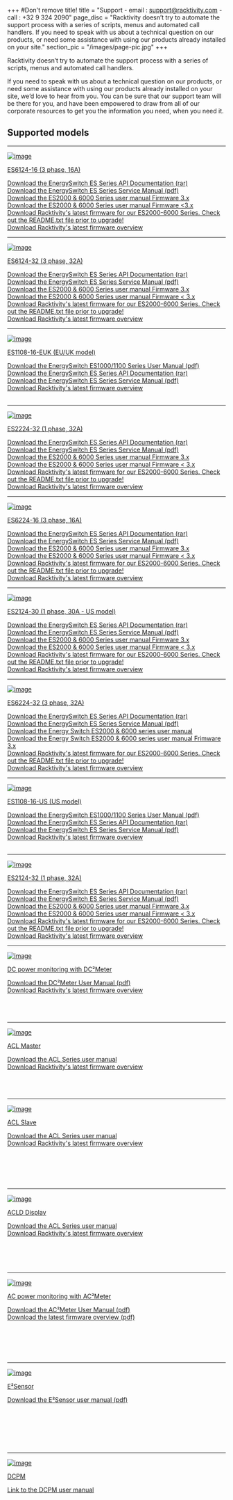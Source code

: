 +++
#Don't remove title!
title = "Support - email : support@racktivity.com - call : +32 9 324 2090"
page_disc = "Racktivity doesn’t try to automate the support process with a series of scripts, menus and automated call handlers. If you need to speak with us about a technical question on our products, or need some assistance with using our products already installed on your site."
section_pic = "/images/page-pic.jpg"
+++

Racktivity doesn’t try to automate the support process with a series of scripts, menus and automated call handlers.

If you need to speak with us about a technical question on our products, or need some assistance with using our products already installed on your site, we’d love to hear from you. 
You can be sure that our support team will be there for you, and have been empowered to draw from all of our corporate resources
to get you the information you need, when you need it.



## Supported models
---------------------------------------

[![image](/images/products_energyswitch_0U_gallery1%5B3%5D.png?itok=2pYUKPQ5)](/products/rack-power-management/es6124-16-3-phase-16a)



[ES6124-16 (3 phase, 16A)](/products/rack-power-management/es6124-16-3-phase-16a)<br>




 
[Download the EnergySwitch ES Series API Documentation (rar)](/rar/ES_Series_-_API_Information_package_2.rar "ES_Series_-_API_Information_package.rar")    
[Download the EnergySwitch ES Series Service Manual (pdf)](/pdf/Racktivity_EnergySwitch_ES%2520Series-Service_Manual%5B1%5D_0.pdf "Racktivity_EnergySwitch_ES%20Series-Service_Manual[1].pdf")    
[Download the ES2000 & 6000 Series user manual Firmware 3.x](/pdf/ES2000%20%26%206000%20Series%20-%20User%20Manual%20v3.0_3.pdf "ES2000 &amp; 6000 Series - User Manual v3.0.pdf")    
[Download the ES2000 & 6000 Series user manual Firmware <3.x](/pdf/ES2000%20%26%206000%20Series%20-%20User%20Manual_0.pdf "ES2000 &amp; 6000 Series - User Manual.pdf")    
[Download Racktivity's latest firmware for our ES2000-6000 Series. Check out the README.txt file prior to upgrade!](/pdf/Racktivity_ES2000-6000_Series_v3.2.0.7_Firmware_Update_Package_1.rar "Racktivity_ES2000-6000_Series_v3.2.0.7_Firmware_Update_Package.rar")    
[Download Racktivity's latest firmware overview](/pdf/VersionTracker_0.pdf "VersionTracker.pdf")

----------------------------------------


[![image](/images/products_energyswitch_0U_gallery1%5B1%5D_0.png?itok=Sc5Ny2VK)](/products/rack-power-management/es6124-32-3-phase-32a)

[ES6124-32 (3 phase, 32A)](/products/rack-power-management/es6124-32-3-phase-32a) <br>



[Download the EnergySwitch ES Series API Documentation (rar)](/rar/ES_Series_-_API_Information_package_3.rar "ES_Series_-_API_Information_package.rar")    
[Download the EnergySwitch ES Series Service Manual (pdf)](/pdf/Racktivity_EnergySwitch_ES%2520Series-Service_Manual%5B1%5D_1.pdf "Racktivity_EnergySwitch_ES%20Series-Service_Manual[1].pdf")    
[Download the ES2000 & 6000 Series user manual Firmware 3.x](/pdf/ES2000%20%26%206000%20Series%20-%20User%20Manual%20v3.0_5.pdf "ES2000 &amp; 6000 Series - User Manual v3.0.pdf")    
[Download the ES2000 & 6000 Series user manual Firmware < 3.x](/pdf/ES2000%20%26%206000%20Series%20-%20User%20Manual_1.pdf "ES2000 &amp; 6000 Series - User Manual.pdf")    
[Download Racktivity's latest firmware for our ES2000-6000 Series. Check out the README.txt file prior to upgrade!](/pdf/Racktivity_ES2000-6000_Series_v3.2.0.7_Firmware_Update_Package_2.rar "Racktivity_ES2000-6000_Series_v3.2.0.7_Firmware_Update_Package.rar")    
[Download Racktivity's latest firmware overview](/pdf/VersionTracker_1.pdf "VersionTracker.pdf")


--------------------------------------

[![image](/images/products_energyswitch_1U_gallery2%5B1%5D.png?itok=1FfKUs5J)](/products/rack-power-management/es1108-16-euk-euuk)

[ES1108-16-EUK (EU/UK model)](/products/rack-power-management/es1108-16-euk-euuk)<br>



[Download the EnergySwitch ES1000/1100 Series User Manual (pdf)](/pdf/ES1000%20%26%201100%20Series%20-%20User%20Manual_0.pdf "ES1000 &amp; 1100 Series - User Manual.pdf")    
[Download the EnergySwitch ES Series API Documentation (rar)](/rar/ES_Series_-_API_Information_package_4.rar "ES_Series_-_API_Information_package.rar")    
[Download the EnergySwitch ES Series Service Manual (pdf)](/pdf/Racktivity_EnergySwitch_ES%2520Series-Service_Manual_0%5B1%5D.pdf "Racktivity_EnergySwitch_ES%20Series-Service_Manual_0[1].pdf")    
[Download Racktivity's latest firmware overview](/pdf/VersionTracker23may2014_3.pdf "VersionTracker23may2014.pdf")<br>
<br>


-------------------------------------


[![image](/images/products_energyswitch_0U_gallery2%5B1%5D%5B1%5D.png?itok=KhPD3BIb)](/products/rack-power-management/es2224-32-1-phase-32a)

[ES2224-32 (1 phase, 32A)](/products/rack-power-management/es2224-32-1-phase-32a)<br>

[Download the EnergySwitch ES Series API Documentation (rar)](/rar/ES_Series_-_API_Information_package_1_0.rar "ES_Series_-_API_Information_package_1.rar")    
[Download the EnergySwitch ES Series Service Manual (pdf)](/pdf/Racktivity_EnergySwitch_ES%2520Series-Service_Manual%5B1%5D_2.pdf "Racktivity_EnergySwitch_ES%20Series-Service_Manual[1].pdf")    
[Download the ES2000 & 6000 Series user manual Firmware 3.x](/pdf/ES2000%20%26%206000%20Series%20-%20User%20Manual%20v3.0_7.pdf "ES2000 &amp; 6000 Series - User Manual v3.0.pdf")    
[Download the ES2000 & 6000 Series user manual Firmware < 3.x](/pdf/ES2000%20%26%206000%20Series%20-%20User%20Manual_2.pdf "ES2000 &amp; 6000 Series - User Manual.pdf")    
[Download Racktivity's latest firmware for our ES2000-6000 Series. Check out the README.txt file prior to upgrade!](/pdf/Racktivity_ES2000-6000_Series_v3.2.0.7_Firmware_Update_Package_3.rar "Racktivity_ES2000-6000_Series_v3.2.0.7_Firmware_Update_Package.rar")    
[Download Racktivity's latest firmware overview](/pdf/VersionTracker_2.pdf "VersionTracker.pdf")

---------------------------------------

[![image](/images/products_energyswitch_0U_gallery2%5B1%5D%5B3%5D.png?itok=1GEqA3kq)](/products/rack-power-management/es6224-16-3-phase-16a)

[ES6224-16 (3 phase, 16A)](/products/rack-power-management/es6224-16-3-phase-16a)<br>



[Download the EnergySwitch ES Series API Documentation (rar)](/rar/ES_Series_-_API_Information_package_1_1.rar "ES_Series_-_API_Information_package_1.rar")    
[Download the EnergySwitch ES Series Service Manual (pdf)](/pdf/Racktivity_EnergySwitch_ES%2520Series-Service_Manual%5B1%5D_3.pdf "Racktivity_EnergySwitch_ES%20Series-Service_Manual[1].pdf")    
[Download the ES2000 & 6000 Series user manual Firmware 3.x](/pdf/ES2000%20%26%206000%20Series%20-%20User%20Manual%20v3.0_9.pdf "ES2000 &amp; 6000 Series - User Manual v3.0.pdf")    
[Download the ES2000 & 6000 Series user manual Firmware < 3.x](/pdf/ES2000%20%26%206000%20Series%20-%20User%20Manual_3.pdf "ES2000 &amp; 6000 Series - User Manual.pdf")    
[Download Racktivity's latest firmware for our ES2000-6000 Series. Check out the README.txt file prior to upgrade!](/pdf/Racktivity_ES2000-6000_Series_v3.2.0.7_Firmware_Update_Package_4.rar "Racktivity_ES2000-6000_Series_v3.2.0.7_Firmware_Update_Package.rar")    
[Download Racktivity's latest firmware overview](/pdf/VersionTracker_3.pdf "VersionTracker.pdf")

----------------------------------------


[![image](/images/products_energyswitch_0U_gallery1%5B1%5D%5B1%5D.png?itok=sKRJIw9y)](/products/rack-power-management/es2124-30-1-phase-30a-us)



[ES2124-30 (1 phase, 30A - US model)](/products/rack-power-management/es2124-30-1-phase-30a-us)<br>




 
[Download the EnergySwitch ES Series API Documentation (rar)](/rar/ES_Series_-_API_Information_package_1_2.rar "ES_Series_-_API_Information_package_1.rar")    
[Download the EnergySwitch ES Series Service Manual (pdf)](/pdf/Racktivity_EnergySwitch_ES%2520Series-Service_Manual%5B1%5D_4.pdf "Racktivity_EnergySwitch_ES%20Series-Service_Manual[1].pdf")    
[Download the ES2000 & 6000 Series user manual Firmware 3.x](/pdf/ES2000%20%26%206000%20Series%20-%20User%20Manual%20v3.0_11.pdf "ES2000 &amp; 6000 Series - User Manual v3.0.pdf")    
[Download the ES2000 & 6000 Series user manual Firmware < 3.x](/pdf/ES2000%20%26%206000%20Series%20-%20User%20Manual_5.pdf "ES2000 &amp; 6000 Series - User Manual.pdf")    
[Download Racktivity's latest firmware for our ES2000-6000 Series. Check out the README.txt file prior to upgrade!](/pdf/Racktivity_ES2000-6000_Series_v3.2.0.7_Firmware_Update_Package_5.rar "Racktivity_ES2000-6000_Series_v3.2.0.7_Firmware_Update_Package.rar")    
[Download Racktivity's latest firmware overview](/pdf/VersionTracker_4.pdf "VersionTracker.pdf")

----------------------------------------

[![image](/images/products_energyswitch_0U_gallery1.png?itok=slFXMJMw)](/products/rack-power-management/es6224-32-3-phase-32a)



[ES6224-32 (3 phase, 32A)](/products/rack-power-management/es6224-32-3-phase-32a)<br>




 
[Download the EnergySwitch ES Series API Documentation (rar)](/rar/ES_Series_-_API_Information_package.rar "ES_Series_-_API_Information_package.rar")    
[Download the EnergySwitch ES Series Service Manual (pdf)](/pdf/Racktivity_EnergySwitch_ES%20Series-Service_Manual.pdf "Racktivity_EnergySwitch_ES Series-Service_Manual.pdf")    
[Download the Energy Switch ES2000 & 6000 series user manual](/pdf/ES2000%20%26%206000%20Series%20-%20User%20Manual_4.pdf "ES2000 &amp; 6000 Series - User Manual.pdf")    
[Download the Energy Switch ES2000 & 6000 series user manual Frimware 3.x](/pdf/ES2000%20%26%206000%20Series%20-%20User%20Manual%20v3.0.pdf "ES2000 &amp; 6000 Series - User Manual v3.0.pdf")    
[Download Racktivity's latest firmware for our ES2000-6000 Series. Check out the README.txt file prior to upgrade!](/pdf/Racktivity_ES2000-6000_Series_v3.2.0.7_Firmware_Update_Package.rar "Racktivity_ES2000-6000_Series_v3.2.0.7_Firmware_Update_Package.rar")    
[Download Racktivity's latest firmware overview](/pdf/VersionTracker_5.pdf "VersionTracker.pdf")

----------------------------------------

[![image](/images/products_energyswitch_1U_gallery2.png?itok=d9tqsElh)](/products/rack-power-management/es1108-16-us-us)



[ES1108-16-US (US model)](/products/rack-power-management/es1108-16-us-us)<br>





[Download the EnergySwitch ES1000/1100 Series User Manual (pdf)](/pdf/ES1000%20%26%201100%20Series%20-%20User%20Manual.pdf "ES1000 &amp; 1100 Series - User Manual.pdf")    
[Download the EnergySwitch ES Series API Documentation (rar)](/rar/ES_Series_-_API_Information_package_0.rar "ES_Series_-_API_Information_package.rar")    
[Download the EnergySwitch ES Series Service Manual (pdf)](/pdf/Racktivity_EnergySwitch_ES%20Series-Service_Manual_0.pdf "Racktivity_EnergySwitch_ES Series-Service_Manual.pdf")    
[Download Racktivity's latest firmware overview](/pdf/VersionTracker23may2014_6.pdf "VersionTracker23may2014.pdf")<br>
<br>


----------------------------------------

[![image](/images/products_energyswitch_0U_gallery1%5B1%5D.png?itok=zdqn_nRt)](/products/rack-power-management/es2124-32-1-phase-32a)



[ES2124-32 (1 phase, 32A)](/products/rack-power-management/es2124-32-1-phase-32a)<br>




 
[Download the EnergySwitch ES Series API Documentation (rar)](/rar/ES_Series_-_API_Information_package_1.rar "ES_Series_-_API_Information_package.rar")    
[Download the EnergySwitch ES Series Service Manual (pdf)](/pdf/Racktivity_EnergySwitch_ES%2520Series-Service_Manual%5B1%5D.pdf "Racktivity_EnergySwitch_ES%20Series-Service_Manual[1].pdf")    
[Download the ES2000 & 6000 Series user manual Firmware 3.x](/pdf/ES2000%20%26%206000%20Series%20-%20User%20Manual%20v3.0_1.pdf "ES2000 &amp; 6000 Series - User Manual v3.0.pdf")    
[Download the ES2000 & 6000 Series user manual Firmware < 3.x](/pdf/ES2000%20%26%206000%20Series%20-%20User%20Manual.pdf "ES2000 &amp; 6000 Series - User Manual.pdf")    
[Download Racktivity's latest firmware for our ES2000-6000 Series. Check out the README.txt file prior to upgrade!](/pdf/Racktivity_ES2000-6000_Series_v3.2.0.7_Firmware_Update_Package_0.rar "Racktivity_ES2000-6000_Series_v3.2.0.7_Firmware_Update_Package.rar")    
[Download Racktivity's latest firmware overview](/pdf/VersionTracker.pdf "VersionTracker.pdf")

----------------------------------------




[![image](/images/products_dc2sensor_gallery1.png?itok=kbBcf0SC)](/products/infrastructure-power-management/dc-power-monitoring)



[DC power monitoring with DC²Meter](/products/infrastructure-power-management/dc-power-monitoring)<br>




[Download the DC²Meter User Manual (pdf)](/pdf/DC2Meter%20Series%20-%20User%20Manual.pdf "DC2Meter Series - User Manual.pdf")    
[Download Racktivity's latest firmware overview](/pdf/VersionTracker23may2014_8.pdf "
VersionTracker23may2014.pdf")
<br><br><br><br>


----------------------------------------

[![image](/images/IMG_9163.jpg?itok=cprYKGts)](/products/infrastructure-power-management/acl-master)



[ACL Master](/products/infrastructure-power-management/acl-master)<br>




[Download the ACL Series user manual](/pdf/ACL%20Series%20-%20User%20Manual_8.pdf "ACL Series - User Manual.pdf")    
[Download Racktivity's latest firmware overview](/pdf/VersionTracker23may2014_9.pdf "VersionTracker23may2014.pdf")
<br><br><br><br>

----------------------------------------

[![image](/images/IMG_9162_0.jpg?itok=f1nPIGbC)](/products/infrastructure-power-management/acl-slave)



[ACL Slave](/products/infrastructure-power-management/acl-slave)<br>



[Download the ACL Series user manual](/pdf/ACL%20Series%20-%20User%20Manual_12.pdf "ACL Series - User Manual.pdf")    
[Download Racktivity's latest firmware overview](/pdf/VersionTracker23may2014_10.pdf "VersionTracker23may2014.pdf")

<br><br><br><br>

----------------------------------------

[![image](/images/IMG_6756_0.JPG?itok=6bKLCEP1)](/products/infrastructure-power-management/acld-display)



[ACLD Display](/products/infrastructure-power-management/acld-display)<br>


[Download the ACL Series user manual](/pdf/ACL%20Series%20-%20User%20Manual_10.pdf "ACL Series - User Manual.pdf")
<br>
[Download Racktivity's latest firmware overview](/pdf/VersionTracker23may2014_9.pdf "VersionTracker23may2014.pdf")
<br><br><br><br><br>

----------------------------------------

[![image](/images/DC1.png?itok=-mwX_CEQ)](/products/infrastructure-power-management/ac-power-monitoring-ac2meter/)



[AC power monitoring with AC²Meter](/products/infrastructure-power-management/ac-power-monitoring-ac%C2%B2meter)<br>





[Download the AC²Meter User Manual (pdf)](/pdf/AC2Meter%20Series%20-%20User%20Manual_0.pdf "AC2Meter Series - User Manual.pdf")    
[Download the latest firmware overview (pdf)](/pdf/VersionTracker28march2014_11.pdf "VersionTracker28march2014.pdf")

<br><br><br><br>

----------------------------------------

[![image](/images/products_energysensor_gallery1.png?itok=6A1QUlg1)](/products/environmental-management/E2Sensor/)



[E²Sensor](/products/e2sensor/e%C2%B2sensor)<br>



[Download the E²Sensor user manual (pdf)](/pdf/Racktivity_EnergySensor-User_Manual_0.pdf "Racktivity_EnergySensor-User_Manual.pdf")

<br><br><br><br><br>

----------------------------------------

[![image](/images/overviewsmall.jpg)](/products/power-management-software/dcpm)



[DCPM](/products/power-management-software/dcpm)<br>





[Link to the DCPM user manual](/pdf/DCPM%20-%20Manual_0.pdf "DCPM - Manual.pdf")
